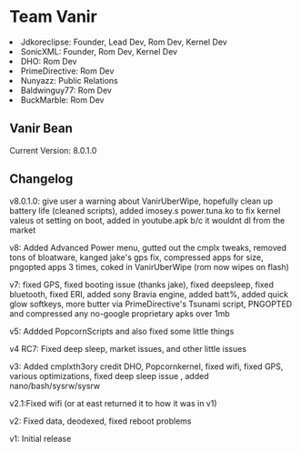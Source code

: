 Team Vanir
===========

<li>Jdkoreclipse: Founder, Lead Dev, Rom Dev, Kernel Dev</li>

<li>SonicXML: Founder, Rom Dev, Kernel Dev</li>

<li>DHO: Rom Dev</li>

<li>PrimeDirective: Rom Dev</li>

<li>Nunyazz: Public Relations</li>

<li>Baldwinguy77: Rom Dev</li>

<li>BuckMarble: Rom Dev</li>

Vanir Bean
---------------

Current Version: 8.0.1.0

Changelog
--------------

v8.0.1.0: give user a warning about VanirUberWipe, hopefully clean up battery life (cleaned scripts), added imosey.s power.tuna.ko to fix kernel valeus ot setting on boot, added in youtube.apk b/c it wouldnt dl from the market

v8: Added Advanced Power menu, gutted out the cmplx tweaks, removed tons of bloatware, kanged jake's gps fix, compressed apps for size, pngopted apps 3 times, coked in VanirUberWipe (rom now wipes on flash)

v7: fixed GPS, fixed booting issue (thanks jake), fixed deepsleep, fixed bluetooth, fixed ERI, added sony Bravia engine, added batt%, added quick glow softkeys, more butter via PrimeDirective's Tsunami script, PNGOPTED and compressed any no-google proprietary apks over 1mb

v5: Addded PopcornScripts and also fixed some little things

v4 RC7: Fixed deep sleep, market issues, and other little issues

v3: Added cmplxth3ory credit DHO, Popcornkernel, fixed wifi, fixed GPS, various optimizations, fixed deep sleep issue , added nano/bash/sysrw/sysrw

v2.1:Fixed wifi (or at east returned it to how it was in v1)

v2: Fixed data, deodexed, fixed reboot problems

v1: Initial release





